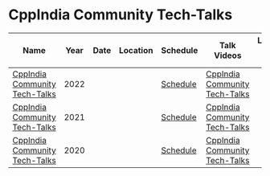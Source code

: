 # CppIndia Community Tech-Talks

| Name | Year | Date | Location | Schedule | Talk Videos | Lightning Talk Videos  | Slides | Video Channel |
|---|---|---|---|---|---|---|---|---|
| [CppIndia Community Tech-Talks](https://www.cppindia.co.in/TechTalk/2022/) | 2022 | | | [Schedule](https://www.cppindia.co.in/TechTalk/2022/) | [CppIndia Community Tech-Talks](https://www.youtube.com/playlist?list=PLZ3iYBI9Coni5ZEcmDuNG_zeKtDroDxAq) |  | [Slides](https://github.com/CppIndia-UserGroup/CppIndia-SessionDocuments/tree/master/2022) | [YouTube](https://www.youtube.com/c/CppIndiaUG) |
| [CppIndia Community Tech-Talks](https://www.cppindia.co.in/TechTalk/2021/) | 2021 | | | [Schedule](https://www.cppindia.co.in/TechTalk/2021/) | [CppIndia Community Tech-Talks](https://www.youtube.com/playlist?list=PLZ3iYBI9Coni5ZEcmDuNG_zeKtDroDxAq) |  | [Slides](https://github.com/CppIndia-UserGroup/CppIndia-SessionDocuments/tree/master/2021) | [YouTube](https://www.youtube.com/c/CppIndiaUG) |
| [CppIndia Community Tech-Talks](https://www.cppindia.co.in/TechTalk/2020/) | 2020 | | | [Schedule](https://www.cppindia.co.in/TechTalk/2020/) | [CppIndia Community Tech-Talks](https://www.youtube.com/playlist?list=PLZ3iYBI9Coni5ZEcmDuNG_zeKtDroDxAq) |  | [Slides](https://github.com/CppIndia-UserGroup/CppIndia-SessionDocuments) | [YouTube](https://www.youtube.com/c/CppIndiaUG) |
